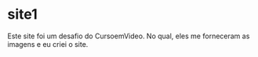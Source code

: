 # site1
 
Este site foi um desafio do CursoemVideo. No qual, eles me forneceram as imagens e eu criei o site.
